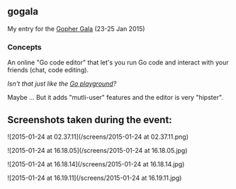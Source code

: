 gogala
------

My entry for the [Gopher Gala](http://gophergala.com) (23-25 Jan 2015)


### Concepts

An online "Go code editor" that let's you run Go code and interact
with your friends (chat, code editing).


  *Isn't that just like the [Go playground](http://play.golang.org)?*

Maybe ... But it adds "mutli-user" features and the editor is very "hipster".

Screenshots taken during the event:
-----------------------------------

![2015-01-24 at 02.37.11](/screens/2015-01-24 at 02.37.11.png)

![2015-01-24 at 16.18.05](/screens/2015-01-24 at 16.18.05.jpg)

![2015-01-24 at 16.18.14](/screens/2015-01-24 at 16.18.14.jpg)

![2015-01-24 at 16.19.11](/screens/2015-01-24 at 16.19.11.jpg)




